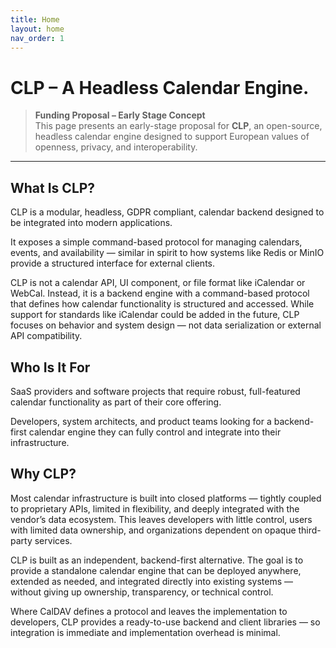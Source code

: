 ```yaml
---
title: Home  
layout: home
nav_order: 1 
---
```


# CLP – A Headless Calendar Engine. 
> **Funding Proposal – Early Stage Concept**  
> This page presents an early-stage proposal for **CLP**, an open-source, headless calendar engine designed to support European values of openness, privacy, and interoperability.  

---

## What Is CLP?

CLP is a modular, headless, GDPR compliant, calendar backend designed to be integrated into modern applications.

It exposes a simple command-based protocol for managing calendars, events, and availability — similar in spirit to how systems like Redis or MinIO provide a structured interface for external clients.

CLP is not a calendar API, UI component, or file format like iCalendar or WebCal. Instead, it is a backend engine with a command-based protocol that defines how calendar functionality is structured and accessed. While support for standards like iCalendar could be added in the future, CLP focuses on behavior and system design — not data serialization or external API compatibility.

## Who Is It For

SaaS providers and software projects that require robust, full-featured calendar functionality as part of their core offering.

Developers, system architects, and product teams looking for a backend-first calendar engine they can fully control and integrate into their infrastructure.

## Why CLP?

Most calendar infrastructure is built into closed platforms — tightly coupled to proprietary APIs, limited in flexibility, and deeply integrated with the vendor’s data ecosystem. This leaves developers with little control, users with limited data ownership, and organizations dependent on opaque third-party services.

CLP is built as an independent, backend-first alternative. The goal is to provide a standalone calendar engine that can be deployed anywhere, extended as needed, and integrated directly into existing systems — without giving up ownership, transparency, or technical control.

Where CalDAV defines a protocol and leaves the implementation to developers, CLP provides a ready-to-use backend and client libraries — so integration is immediate and implementation overhead is minimal.


